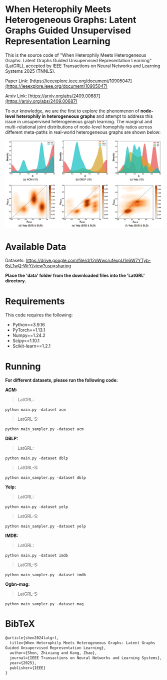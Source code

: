 # When Heterophily Meets Heterogeneous Graphs: Latent Graphs Guided Unsupervised Representation Learning

This is the source code of "When Heterophily Meets Heterogeneous Graphs: Latent Graphs Guided Unsupervised Representation Learning" (LatGRL), accepted by IEEE Transactions on Neural Networks and Learning Systems 2025 (TNNLS).

Paper Link: [https://ieeexplore.ieee.org/document/10905047](https://ieeexplore.ieee.org/document/10905047)

Arxiv Link: [https://arxiv.org/abs/2409.00687](https://arxiv.org/abs/2409.00687)

To our knowledge, we are the first to explore the phenomenon of **node-level heterophily in heterogeneous graphs** and attempt to address this issue in unsupervised heterogeneous graph learning. The marginal and multi-relational joint distributions of node-level homophily ratios across different meta-paths in real-world heterogeneous graphs are shown below:

![Heterophily Fig](https://github.com/zxlearningdeep/LatGRL/blob/main/figure.png)


# Available Data

Datasets: https://drive.google.com/file/d/12nWwcrufexpU1n6W7YTyb-6sL1wQ-WrY/view?usp=sharing

**Place the 'data' folder from the downloaded files into the 'LatGRL' directory.**

# Requirements

This code requires the following:

* Python==3.9.16
* PyTorch==1.13.1
* Numpy==1.24.2
* Scipy==1.10.1
* Scikit-learn==1.2.1

# Running

**For different datasets, please run the following code:**

**ACM:**

> LatGRL:

`python main.py -dataset acm`

> LatGRL-S:

`python main_sampler.py -dataset acm`

**DBLP:**

> LatGRL:

`python main.py -dataset dblp`

> LatGRL-S:

`python main_sampler.py -dataset dblp`

**Yelp:**

> LatGRL:

`python main.py -dataset yelp`

> LatGRL-S:

`python main_sampler.py -dataset yelp`

**IMDB:**

> LatGRL:

`python main.py -dataset imdb`

> LatGRL-S:

`python main_sampler.py -dataset imdb`

**Ogbn-mag:**

> LatGRL-S:

`python main_sampler.py -dataset mag`

# BibTeX

```
@article{shen2024latgrl,
  title={When Heterophily Meets Heterogeneous Graphs: Latent Graphs Guided Unsupervised Representation Learning},
  author={Shen, Zhixiang and Kang, Zhao},
  journal={IEEE Transactions on Neural Networks and Learning Systems},
  year={2025},
  publisher={IEEE}
}

```
